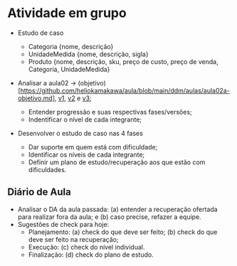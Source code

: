 
# Atividade em grupo

- Estudo de caso
  - Categoria {nome, descrição} 
  - UnidadeMedida {nome, descrição, sigla} 
  - Produto {nome, descrição, sku, preço de custo, preço de venda, Categoria, UnidadeMedida}
    
- Analisar a aula02 → (objetivo)[https://github.com/heliokamakawa/aula/blob/main/ddm/aulas/aula02a-objetivo.md], [v1](https://github.com/heliokamakawa/aula/blob/main/ddm/aulas/aula02b-v1.md), [v2](https://github.com/heliokamakawa/aula/blob/main/ddm/aulas/aula02c-v2.md) e [v3](https://github.com/heliokamakawa/aula/blob/main/ddm/aulas/aula02d-v3.md);
  - Entender progressão e suas respectivas fases/versões;
  - Indentificar o nível de cada integrante;

- Desenvolver o estudo de caso nas 4 fases 
  - Dar suporte em quem está com dificuldade;
  - Identificar os níveis de cada integrante;
  - Definir um plano de estudo/recuperação aos que estão com dificuldades.
 
## Diário de Aula
  - Analisar o DA da aula passada: (a) entender a recuperação ofertada para realizar fora da aula; e (b) caso precise, refazer a equipe.
  - Sugestões de check para hoje:
    - Planejamento: (a) check do que deve ser feito; (b) check do que deve ser feito na recuperação;
    - Execução: (c) check do nível individual.
    - Finalização: (d) check do plano de estudo.


